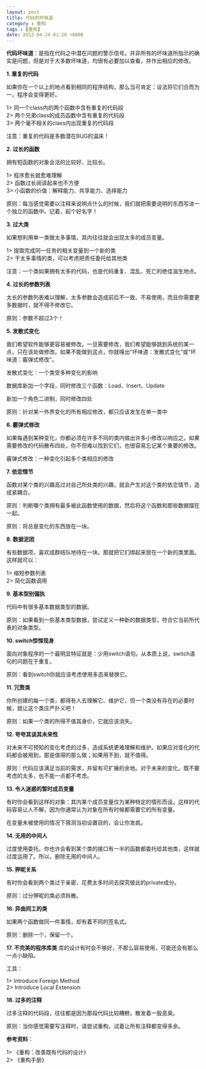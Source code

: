 ```yaml
---
layout: post
title: 代码的坏味道
category : 重构
tags : [重构]
date: 2012-04-24 01:20 +0800
---
```


**代码坏味道**：是指在代码之中潜在问题的警示信号。并非所有的坏味道所指示的确实是问题，但是对于大多数坏味道，均很有必要加以查看，并作出相应的修改。

**1. 重复的代码**

如果你在一个以上的地点看到相同的程序结构，那么当可肯定：设法将它们合而为一，程序会变得更好。

1> 同一个class内的两个函数中含有重复的代码段  
2> 两个兄弟class的成员函数中含有重复的代码段  
3> 两个毫不相关的class内出现重复的代码段  

注意：重复的代码是多数潜在BUG的温床！

**2. 过长的函数**

拥有短函数的对象会活的比较好、比较长。

1> 程序愈长就愈难理解  
2> 函数过长阅读起来也不方便  
3> 小函数的价值：解释能力、共享能力、选择能力  

原则：每当感觉需要以注释来说明点什么的时候，我们就把需要说明的东西写进一个独立的函数中。记着，起个好名字！

**3.  过大类**

如果想利用单一类做太多事情，其内往往就会出现太多的成员变量。

1> 提取完成同一任务的相关变量到一个新的类  
2> 干太多事情的类，可以考虑把责任委托给其他类  

注意：一个类如果拥有太多的代码，也是代码重复、混乱、死亡的绝佳滋生地点。

**4.  过长的参数列表**

太长的参数列表难以理解，太多参数会造成前后不一致、不易使用，而且你需要更多数据时，就不得不修改它。

原则：参数不超过3个！

**5. 发散式变化**

我们希望软件能够更容易被修改。一旦需要修改，我们希望能够跳到系统的某一点，只在该处做修改。如果不能做到这点，你就嗅出“坏味道：发散式变化”或“坏味道：霰弹式修改”。

发散式变化：一个类受多种变化的影响

数据库新加一个字段，同时修改三个函数：Load、Insert、Update

新加一个角色二进制，同时修改四处

原则：针对某一外界变化的所有相应修改，都只应该发生在单一类中

**6. 霰弹式修改**

如果每遇到某种变化，你都必须在许多不同的类内做出许多小修改以响应之。如果需要修改的代码散布四处，你不但难以找到它们，也很容易忘记某个重要的修改。

霰弹式修改：一种变化引起多个类相应的修改

**7. 依恋情节**

函数对某个类的兴趣高过对自己所处类的兴趣，就会产生对这个类的依恋情节，造成紧耦合。

原则：判断哪个类拥有最多被此函数使用的数据，然后将这个函数和那些数据摆在一起。

原则：将总是变化的东西放在一块。

**8. 数据泥团**

有些数据项，喜欢成群结队地待在一块。那就把它们绑起来放在一个新的类里面。这样就可以：

1> 缩短参数列表  
2> 简化函数调用  

**9. 基本型别偏执**

代码中有很多基本数据类型的数据。

原则：如果看到一些基本类型数据，尝试定义一种新的数据类型，符合它当前所代表的对象类型。

**10. switch惊悚现身**

面向对象程序的一个最明显特征就是：少用switch语句。从本质上说，switch语句的问题在于重复。

原则：看到switch你就应该考虑使用多态来替换它。

**11. 冗赘类**

你所创建的每一个类，都得有人去理解它、维护它，但一个类没有存在的必要时候，就让这个类庄严扑义吧！

原则：如果一个类的所得不值其身价，它就应该消失。

**12. 夸夸其谈其未来性**

对未来不可预知的变化考虑的过多，造成系统更难理解和维护。如果应对变化的代码都会被用到，那是值得的那么做；如果用不到，就不值得。

原则：代码应该满足当前的需求，并留有可扩展的余地。对于未来的变化，既不要考虑的太多，也不能一点都不考虑。

**13. 令人迷惑的暂时成员变量**

有时你会看到这样的对象：其内某个成员变量仅为某种特定的情形而设。这样的代码容易让人不解，因为你通常认为对象在所有时候都需要它的所有变量。

在变量未被使用的情况下猜测当初设置目的，会让你发疯。

**14. 无用的中间人**

过度使用委托。你也许会看到某个类的接口有一半的函数都委托给其他类，这样就过度运用了。所以，删除无用的中间人。

**15. 狎昵关系**

有时你会看到两个类过于亲密，花费太多时间去探究彼此的private成分。

原则：过分狎昵的类必须拆散。

**16. 异曲同工的类**

如果两个函数做同一件事情，却有着不同的签名式。

原则：删除一个，保留一个。

**17. 不完美的程序库类**
库的设计有时会不够好，不那么容易使用，可能还会有那么一点小缺陷。

工具：

1> Introduce Foreign Method  
2> Introduce Local Extension  

**18. 过多的注释**

过多注释的代码段，往往都是因为那段代码比较糟糕，散发着一股恶臭。

原则：当你感觉需要写注释时，请尝试重构，试着让所有注释都变得多余。

**参考资料**：

1> 《重构：改善既有代码的设计》  
2> 《重构手册》  


